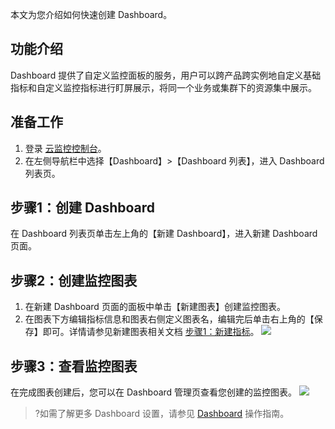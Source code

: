 



本文为您介绍如何快速创建 Dashboard。

## 功能介绍

Dashboard 提供了自定义监控面板的服务，用户可以跨产品跨实例地自定义基础指标和自定义监控指标进行盯屏展示，将同一个业务或集群下的资源集中展示。

## 准备工作

1. 登录 [云监控控制台](https://console.cloud.tencent.com/monitor)。
2. 在左侧导航栏中选择【Dashboard】>【Dashboard 列表】，进入 Dashboard 列表页。

## 步骤1：创建 Dashboard

在 Dashboard 列表页单击左上角的【新建 Dashboard】，进入新建 Dashboard 页面。



## 步骤2：创建监控图表

1. 在新建 Dashboard 页面的面板中单击【新建图表】创建监控图表。
2. 在图表下方编辑指标信息和图表右侧定义图表名，编辑完后单击右上角的【保存】即可。详情请参见新建图表相关文档  [步骤1：新建指标](https://cloud.tencent.com/document/product/248/46761)。
![](https://main.qcloudimg.com/raw/65c3fa64e6674ae43ce98ea06283fcce.png)

## 步骤3：查看监控图表

在完成图表创建后，您可以在 Dashboard 管理页查看您创建的监控图表。
 ![](https://main.qcloudimg.com/raw/8a5034bbc78cb8ffe67aeee6bc7c0bd5)
> ?如需了解更多 Dashboard 设置，请参见 [Dashboard](https://cloud.tencent.com/document/product/248/47161) 操作指南。
